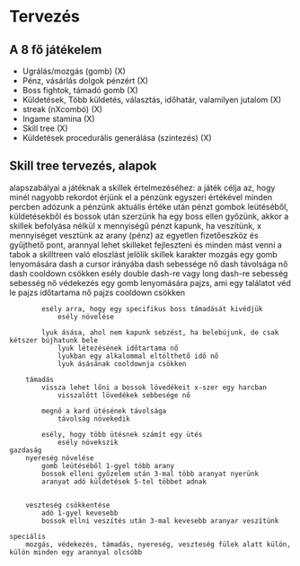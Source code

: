 # Tervezés

## A 8 fő játékelem

 - Ugrálás/mozgás (gomb) (X)
 - Pénz, vásárlás dolgok pénzért (X)
 - Boss fightok, támadó gomb (X)
 - Küldetések, Több küldetés, választás, időhatár, valamilyen jutalom (X)
 - streak (nXcombó) (X)
 - Ingame stamina (X)
 - Skill tree (X)
 - Küldetések procedurális generálása (szintezés) (X)

## Skill tree tervezés, alapok


alapszabályai a játéknak a skillek értelmezéséhez:
    a játék célja az, hogy minél nagyobb rekordot érjünk el a pénzünk egyszeri értékével
    minden percben adózunk a pénzünk aktuális értéke után
    pénzt gombok leütéséből, küldetésekből és bossok után szerzünk
    ha egy boss ellen győzünk, akkor a skillek befolyása nélkül x mennyiségű pénzt kapunk, ha veszítünk, x mennyiséget vesztünk
    az arany (pénz) az egyetlen fizetőeszköz és gyűjthető pont, arannyal lehet skilleket fejleszteni és minden mást venni
    a tabok a skilltreen való eloszlást jelölik
skillek
    karakter
        mozgás
            egy gomb lenyomására dash a cursor irányába
                dash sebessége nő
                dash távolsága nő
                dash cooldown csökken
                esély double dash-re vagy long dash-re
            sebesség
                sebesség nő
        védekezés
            egy gomb lenyomására pajzs, ami egy találatot véd le
                pajzs időtartama nő
                pajzs cooldown csökken

            esély arra, hogy egy specifikus boss támadását kivédjük
                esély növelése

            lyuk ásása, ahol nem kapunk sebzést, ha belebújunk, de csak kétszer bújhatunk bele
                lyuk létezésének időtartama nő
                lyukban egy alkalommal eltölthető idő nő
                lyuk ásásának cooldownja csökken

        támadás
            vissza lehet lőni a bossok lövedékeit x-szer egy harcban
                visszalőtt lövedékek sebbesége nő

            megnő a kard ütésének távolsága
                távolság növekedik

            esély, hogy több ütésnek számít egy ütés
                esély növekszik
    gazdaság
        nyereség növelése
            gomb leütéséből 1-gyel több arany
            bossok elleni győzelem után 3-mal több aranyat nyerünk
            aranyat adó küldetések 5-tel többet adnak


        veszteség csökkentése
            adó 1-gyel kevesebb
            bossok ellni veszítés után 3-mal kevesebb aranyar veszítünk

    speciális
        mozgás, védekezés, támadás, nyereség, veszteség fülek alatt külön, külön minden egy arannyal olcsóbb
